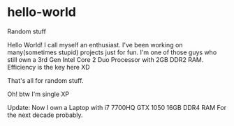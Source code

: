 # hello-world
Random stuff

Hello World!
I call myself an enthusiast.
I've been working on many(sometimes stupid) projects just for fun.
I'm one of those guys who still own a 3rd Gen Intel Core 2 Duo Processor with 2GB DDR2 RAM.
Efficiency is the key here XD

That's all for random stuff.

Oh! btw I'm single XP

Update:
  Now I own a Laptop with i7 7700HQ GTX 1050 16GB DDR4 RAM
  For the next decade probably.
